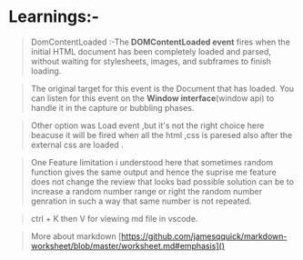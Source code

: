 # Learnings:-
>DomContentLoaded :-The **DOMContentLoaded event** fires when the initial HTML document has been completely loaded and parsed, without waiting for stylesheets, images, and subframes to finish loading.

>The original target for this event is the Document that has loaded. You can listen for this event on the **Window interface**(window api) to handle it in the capture or bubbling phases. 

>Other option was Load event ,but it's not the right choice here beacuse it will  be fired when all the html ,css is paresed also after the external css are loaded .

>One Feature limitation i understood here that sometimes random function gives the same output and hence the suprise me feature does not change the review that looks bad possible solution can be to increase a random number range or right the random number genration in such a way that same number is not repeated.

> ctrl + K then V for viewing md file  in vscode.

> More about markdown [https://github.com/jamesqquick/markdown-worksheet/blob/master/worksheet.md#emphasis]()
